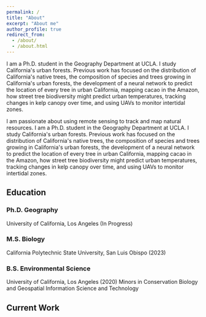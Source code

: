 ```yaml
---
permalink: /
title: "About"
excerpt: "About me"
author_profile: true
redirect_from: 
  - /about/
  - /about.html
---
```


I am a Ph.D. student in the Geography Department at UCLA. I study California's urban forests. Previous work has focused on the distribution of California's native trees, the composition of species and trees growing in California's urban forests, the development of a neural network to predict the location of every tree in urban California, mapping cacao in the Amazon, how street tree biodiversity might predict urban temperatures, tracking changes in kelp canopy over time, and using UAVs to monitor intertidal zones.

I am passionate about using remote sensing to track and map natural resources. I am a Ph.D. student in the Geography Department at UCLA. I study California's urban forests. Previous work has focused on the distribution of California's native trees, the composition of species and trees growing in California's urban forests, the development of a neural network to predict the location of every tree in urban California, mapping cacao in the Amazon, how street tree biodiversity might predict urban temperatures, tracking changes in kelp canopy over time, and using UAVs to monitor intertidal zones.

## Education

### Ph.D. Geography
University of California, Los Angeles (In Progress)

### M.S. Biology
California Polytechnic State University, San Luis Obispo (2023)

### B.S. Environmental Science
University of California, Los Angeles (2020)
Minors in Conservation Biology and Geospatial Information Science and Technology

## Current Work


